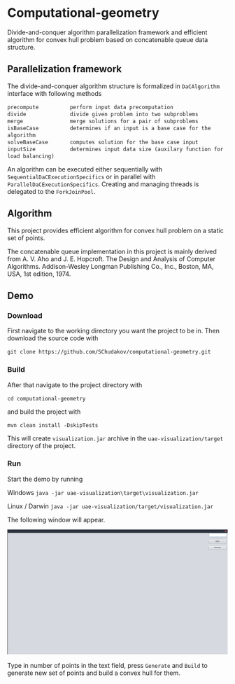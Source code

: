 # Computational-geometry

Divide-and-conquer algorithm parallelization framework and efficient algorithm for convex hull problem
based on concatenable queue data structure.

## Parallelization framework

The divide-and-conquer algorithm structure is formalized in `DaCAlgorithm` interface with following methods

```
precompute          perform input data precomputation
divide              divide given problem into two subproblems
merge               merge solutions for a pair of subproblems
isBaseCase          determines if an input is a base case for the algorithm
solveBaseCase       computes solution for the base case input
inputSize           determines input data size (auxilary function for load balancing)
```

An algorithm can be executed either sequentially with `SequentialDaCExecutionSpecifics` or
in parallel with `ParallelDaCExecutionSpecifics`. Creating and managing threads is delegated to 
the `ForkJoinPool`.

## Algorithm

This project provides efficient algorithm for convex hull problem on a static set of points.

The concatenable queue implementation in this project is mainly derived from A. V. Aho and 
J. E. Hopcroft. The Design and Analysis of Computer Algorithms. Addison-Wesley Longman 
Publishing Co., Inc., Boston, MA, USA, 1st edition, 1974.

## Demo

### Download

First navigate to the working directory you want the project to be in.
Then download the source code with

```
git clone https://github.com/SChudakov/computational-geometry.git
```

### Build

After that navigate to the project directory with

```
cd computational-geometry
```

and build the project with

```
mvn clean install -DskipTests
```

This will create `visualization.jar` archive in the `uae-visualization/target` directory of the project.

### Run

Start the demo by running


Windows         `java -jar uae-visualization\target\visualization.jar` 

Linux / Darwin  `java -jar uae-visualization/target/visualization.jar` 

The following window will appear.

![demo](image/demo.png)

Type in number of points in the text field, press `Generate` and `Build` to generate new set of points
and build a convex hull for them.

